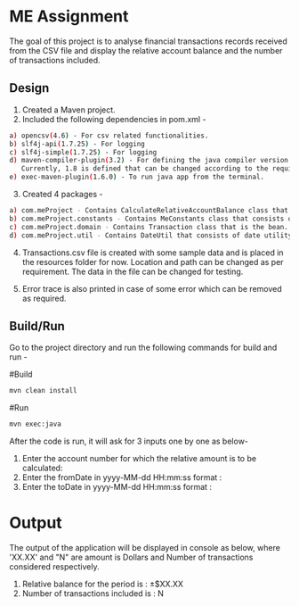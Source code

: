 # ME Assignment

The goal of this project is to analyse financial transactions records received from the CSV file and display the relative account balance and the number of transactions included.

## Design

1) Created a Maven project.
2) Included the following dependencies in pom.xml -
```sh 
a) opencsv(4.6) - For csv related functionalities.
b) slf4j-api(1.7.25) - For logging
c) slf4j-simple(1.7.25) - For logging
d) maven-compiler-plugin(3.2) - For defining the java compiler version. 
   Currently, 1.8 is defined that can be changed according to the requirement.
e) exec-maven-plugin(1.6.0) - To run java app from the terminal.
```
3) Created 4 packages - 
```sh 
a) com.meProject - Contains CalculateRelativeAccountBalance class that is the main class.
b) com.meProject.constants - Contains MeConstants class that consists of constant values.
c) com.meProject.domain - Contains Transaction class that is the bean.
d) com.meProject.util - Contains DateUtil that consists of date utility methods.
```
4) Transactions.csv file is created with some sample data and is placed in the resources folder for now. Location and path can be changed as per requirement. The data in the file can be changed for testing.

5) Error trace is also printed in case of some error which can be removed as required.

## Build/Run

Go to the project directory and run the following commands for build and run - 

#Build
```sh 
mvn clean install
```
#Run
```sh 
mvn exec:java
```
After the code is run, it will ask for 3 inputs one by one as below- 
1) Enter the account number for which the relative amount is to be calculated:
2) Enter the fromDate in yyyy-MM-dd HH:mm:ss format :
3) Enter the toDate in yyyy-MM-dd HH:mm:ss format :


# Output
The output of the application will be displayed in console as below, where 'XX.XX' and "N" are amount is Dollars and Number of transactions considered respectively.

1. Relative balance for the period is : ±$XX.XX
2. Number of transactions included is : N


